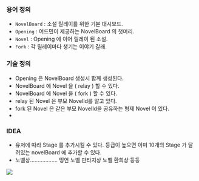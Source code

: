 ### 용어 정의
- `NovelBoard` : 소설 릴레이를 위한 기본 대시보드.
- `Opening` : 어드민이 제공하는 NovelBoard 의 첫머리. 
- `Novel` : Opening 에 이어 릴레이 된 소설.
- `Fork` : 각 릴레이마다 생기는 이야기 갈래.


### 기술 정의
- Opening 은 NovelBoard 생성시 함께 생성된다.
- NovelBoard 에 Novel 을 ( relay ) 할 수 있다.
- NovelBoard 에 Novel 을 ( fork ) 할 수 있다.
- relay 된 Novel 은 부모 NovelId를 알고 있다.
- fork 된 Novel 은 같은 부모 NovelId을 공유하는 형제 Novel 이 있다.
- 
  
### IDEA 
* 유저에 따라 Stage 를 추가시킬 수 있다. 등급이 높으면 이미 10개의 Stage 가 달려있는 novelBoard 에 추가할 수 있다.   
* 노벨상.................. 띵언 노벨 판타지상 노벨 환희상 등등

![](../../../../../../Library/Containers/com.majimakHARU.GrabIt/Data/2022-11-15_22-06-31.png)